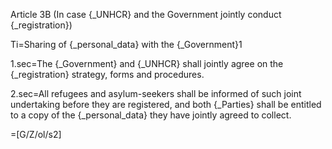 Article 3B (In case {_UNHCR} and the Government jointly conduct {_registration})

Ti=Sharing of {_personal_data} with the {_Government}1

1.sec=The {_Government} and {_UNHCR} shall jointly agree on the {_registration} strategy, forms and procedures.

2.sec=All refugees and asylum-seekers shall be informed of such joint undertaking before they are registered, and both {_Parties} shall be entitled to a copy of the {_personal_data} they have jointly agreed to collect.

=[G/Z/ol/s2]
